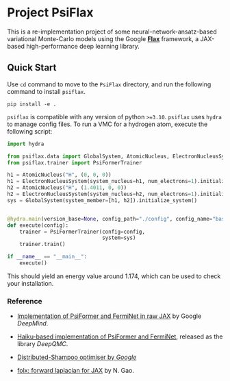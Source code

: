# Project PsiFlax

This is a re-implementation project of some neural-network-ansatz-based variational
Monte-Carlo models using the Google
[**Flax**](https://github.com/google/flax) framework, a JAX-based high-performance
deep learning library.

## Quick Start
Use `cd` command to move to the `PsiFlax` directory, and run the following command 
to install `psiflax`. 

```shell
pip install -e .
```

`psiflax` is compatible with any version of python `>=3.10`. `psiflax` uses `hydra`
to manage config files. To run a VMC for a hydrogen atom, execute the
following script:

```python
import hydra

from psiflax.data import GlobalSystem, AtomicNucleus, ElectronNucleusSystem
from psiflax.trainer import PsiFormerTrainer

h1 = AtomicNucleus("H", (0, 0, 0))
h1 = ElectronNucleusSystem(system_nucleus=h1, num_electrons=1).initialize_system()
h2 = AtomicNucleus("H", (1.4011, 0, 0))
h2 = ElectronNucleusSystem(system_nucleus=h2, num_electrons=1).initialize_system()
sys = GlobalSystem(system_member=[h1, h2]).initialize_system()


@hydra.main(version_base=None, config_path="./config", config_name="base_config")
def execute(config):
    trainer = PsiFormerTrainer(config=config,
                               system=sys)
    trainer.train()

if __name__ == "__main__":
    execute()
```

This should yield an energy value around 1.174, which can be used to check
your installation. 

### Reference
- [Implementation of PsiFormer and FermiNet in
raw JAX](https://github.com/google-deepmind/ferminet) by Google _DeepMind_.

- [Haiku-based implementation of PsiFormer and
FermiNet](https://github.com/deepqmc/deepqmc), released as the library _DeepQMC_.

- [Distributed-Shampoo optimiser
by _Google_](https://github.com/google-research/google-research/tree/master/scalable_shampoo)

- [folx: forward laplacian for JAX](https://pypi.org/project/folx/) by N. Gao.
